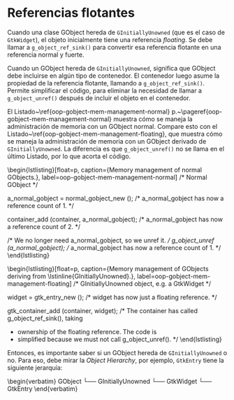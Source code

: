# Referencias flotantes

Cuando una clase GObject hereda de `GInitiallyUnowned` (que es el caso de `GtkWidget`), el objeto inicialmente tiene una referencia *floating*. Se debe llamar a `g_object_ref_sink()` para convertir esa referencia flotante en una referencia normal y fuerte.

Cuando un GObject hereda de `GInitiallyUnowned`, significa que GObject debe incluirse en algún tipo de contenedor. El contenedor luego asume la propiedad de la referencia flotante, llamando a `g_object_ref_sink()`. Permite simplificar el código, para eliminar la necesidad de llamar a `g_object_unref()` después de incluir el objeto en el contenedor.

El Listado~\ref{oop-gobject-mem-management-normal} p.~\pageref{oop-gobject-mem-management-normal} muestra cómo se maneja la administración de memoria con un GObject normal. Compare esto con el Listado~\ref{oop-gobject-mem-management-floating}, que muestra cómo se maneja la administración de memoria con un GObject derivado de `GInitiallyUnowned`. La diferencia es que `g_object_unref()` no se llama en el último Listado, por lo que acorta el código.

\begin{lstlisting}[float=p, caption={Memory management of normal GObjects.}, label=oop-gobject-mem-management-normal]
/* Normal GObject */

a_normal_gobject = normal_gobject_new ();
/* a_normal_gobject has now a reference count of 1. */

container_add (container, a_normal_gobject);
/* a_normal_gobject has now a reference count of 2. */

/* We no longer need a_normal_gobject, so we unref it. */
g_object_unref (a_normal_gobject);
/* a_normal_gobject has now a reference count of 1. */
\end{lstlisting}

\begin{lstlisting}[float=p, caption={Memory management of GObjects deriving from \lstinline{GInitiallyUnowned}.}, label=oop-gobject-mem-management-floating]
/* GInitiallyUnowned object, e.g. a GtkWidget */

widget = gtk_entry_new ();
/* widget has now just a floating reference. */

gtk_container_add (container, widget);
/* The container has called g_object_ref_sink(), taking
 * ownership of the floating reference. The code is
 * simplified because we must not call g_object_unref().
 */
\end{lstlisting}

Entonces, es importante saber si un GObject hereda de `GInitiallyUnowned` o no. Para eso, debe mirar la *Object Hierarchy*, por ejemplo, `GtkEntry` tiene la siguiente jerarquía:

\begin{verbatim}
GObject
└── GInitiallyUnowned
    └── GtkWidget
        └── GtkEntry
\end{verbatim}

